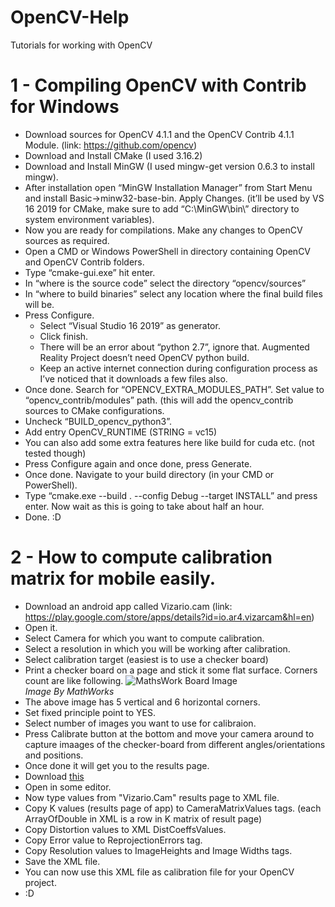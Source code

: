 # OpenCV-Help
Tutorials for working with OpenCV
# 1 - Compiling OpenCV with Contrib for Windows
* Download sources for OpenCV 4.1.1 and the OpenCV Contrib 4.1.1 Module. (link: https://github.com/opencv)
* Download and Install CMake (I used 3.16.2)
* Download and Install MinGW (I used mingw-get version 0.6.3 to install mingw).
* After installation open “MinGW Installation Manager” from Start Menu and install Basic->minw32-base-bin. Apply Changes. (it’ll be used by VS 16 2019 for CMake, make sure to add “C:\MinGW\bin\” directory to system environment variables).
* Now you are ready for compilations. Make any changes to OpenCV sources as required.
* Open a CMD or Windows PowerShell in directory containing OpenCV and OpenCV Contrib folders.
* Type “cmake-gui.exe” hit enter.
* In “where is the source code” select the directory “opencv/sources”
* In “where to build binaries” select any location where the final build files will be.
* Press Configure.
  * Select “Visual Studio 16 2019” as generator.
  * Click finish.
  * There will be an error about “python 2.7”, ignore that. Augmented Reality Project doesn’t need OpenCV python build.
  * Keep an active internet connection during configuration process as I’ve noticed that it downloads a few files also.
* Once done. Search for “OPENCV_EXTRA_MODULES_PATH”. Set value to “opencv_contrib/modules” path. (this will add the opencv_contrib sources to CMake configurations.
* Uncheck “BUILD_opencv_python3”.
* Add entry OpenCV_RUNTIME (STRING = vc15)
* You can also add some extra features here like build for cuda etc. (not tested though)
* Press Configure again and once done, press Generate.
* Once done. Navigate to your build directory (in your CMD or PowerShell).
* Type “cmake.exe --build . --config Debug --target INSTALL” and press enter. Now wait as this is going to take about half an hour.
* Done. :D
# 2 - How to compute calibration matrix for mobile easily.
* Download an android app called Vizario.cam (link: https://play.google.com/store/apps/details?id=io.ar4.vizarcam&hl=en)
* Open it.
 * Select Camera for which you want to compute calibration.
 * Select a resolution in which you will be working after calibration.
 * Select calibration target (easiest is to use a checker board)
 * Print a checker board on a page and stick it some flat surface. Corners count are like following.
 ![MathsWork Board Image](https://www.mathworks.com/help/vision/ref/checkerboard.png)  
 *Image By MathWorks*  
  * The above image has 5 vertical and 6 horizontal corners.
 * Set fixed principle point to YES.
 * Select number of images you want to use for calibraion.
 * Press Calibrate button at the bottom and move your camera around to capture imaages of the checker-board from different angles/orientations and positions.
 * Once done it will get you to the results page.
 * Download [this](calibration_template.xml)
 * Open in some editor.
 * Now type values from "Vizario.Cam" results page to XML file.
  * Copy K values (results page of app) to CameraMatrixValues tags. (each ArrayOfDouble in XML is a row in K matrix of result page)
  * Copy Distortion values to XML DistCoeffsValues.
  * Copy Error value to ReprojectionErrors tag.
  * Copy Resolution values to ImageHeights and Image Widths tags.
  * Save the XML file.
  * You can now use this XML file as calibration file for your OpenCV project.
  * :D
